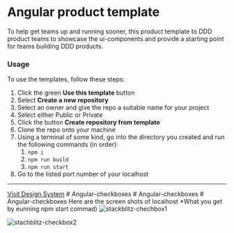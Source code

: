 # Angular product template

To help get teams up and running sooner, this product template to DDD product teams to showcase the ui-components and provide a starting point for teams building DDD products.

### Usage
To use the templates, follow these steps:

1. Click the green **Use this template** button
2. Select **Create a new repository**
3. Select an owner and give the repo a suitable name for your project
4. Select either Public or Private
5. Click the button **Create repository from template**
6. Clone the repo onto your machine
7. Using a terminal of some kind, go into the directory you created and run the following commands (in order):
   1. `npm i`
   2. `npm run build`
   3. `npm run start`
8. Go to the listed port number of your localhost

---

[Visit Design System](https://ui-components.alberta.ca)
#   A n g u l a r - c h e c k b o x e s 
 
 #   A n g u l a r - c h e c k b o x e s 
 
 #   A n g u l a r - c h e c k b o x e s 
 Here are the screen shots of localhost *What you get by eunning npm start commad)
![stackblitz-chechbox1](https://github.com/GoAstackblitz/Angular-checkboxes/assets/146044979/b3d8d9ac-0d62-4193-b789-dfdb90cb6144)

![stachblitz-checkbox2](https://github.com/GoAstackblitz/Angular-checkboxes/assets/146044979/092fc61e-97c6-4ba1-8608-cf191dc4ccc7)


 
